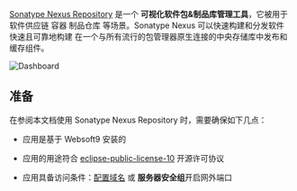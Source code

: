 [Sonatype Nexus Repository](https://www.sonatype.com/products/sonatype-nexus-repository) 是一个 **可视化软件包&制品库管理工具**，它被用于 软件供应链 容器 制品仓库  等场景。Sonatype Nexus 可以快速构建和分发软件 快速且可靠地构建 在一个与所有流行的包管理器原生连接的中央存储库中发布和缓存组件。


![Dashboard](https://libs.websoft9.com/Websoft9/DocsPicture/zh/nexus/nexus-gui-websoft9.webp)


## 准备

在参阅本文档使用 Sonatype Nexus Repository 时，需要确保如下几点：

- 应用是基于 Websoft9 安装的

- 应用的用途符合 [eclipse-public-license-10](https://opensource.org/license/epl-1-0/) 开源许可协议

- 应用具备访问条件：[配置域名](./domain-set) 或 **服务器安全组**开启网外端口